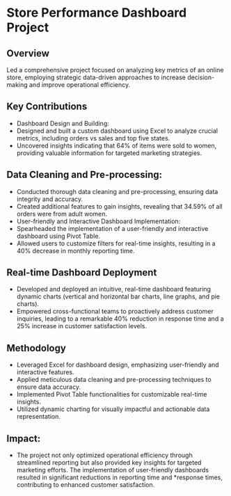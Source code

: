 # Store Performance Dashboard Project
## Overview
Led a comprehensive project focused on analyzing key metrics of an online store, employing strategic data-driven approaches to increase decision-making and improve operational efficiency.

## Key Contributions
* Dashboard Design and Building:
* Designed and built a custom dashboard using Excel to analyze crucial metrics, including orders vs sales and top five states.
* Uncovered insights indicating that 64% of items were sold to women, providing valuable information for targeted marketing strategies.
## Data Cleaning and Pre-processing:
* Conducted thorough data cleaning and pre-processing, ensuring data integrity and accuracy.
* Created additional features to gain insights, revealing that 34.59% of all orders were from adult women.
* User-friendly and Interactive Dashboard Implementation:
* Spearheaded the implementation of a user-friendly and interactive dashboard using Pivot Table.
* Allowed users to customize filters for real-time insights, resulting in a 40% decrease in monthly reporting time.
## Real-time Dashboard Deployment
* Developed and deployed an intuitive, real-time dashboard featuring dynamic charts (vertical and horizontal bar charts, line graphs, and pie charts).
* Empowered cross-functional teams to proactively address customer inquiries, leading to a remarkable 40% reduction in response time and a 25% increase in customer satisfaction levels.
## Methodology
* Leveraged Excel for dashboard design, emphasizing user-friendly and interactive features.
* Applied meticulous data cleaning and pre-processing techniques to ensure data accuracy.
* Implemented Pivot Table functionalities for customizable real-time insights.
* Utilized dynamic charting for visually impactful and actionable data representation.
## Impact:
* The project not only optimized operational efficiency through streamlined reporting but also provided key insights for targeted marketing efforts. The implementation of user-friendly dashboards resulted in significant reductions in reporting time and *response times, contributing to enhanced customer satisfaction.

